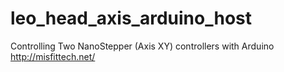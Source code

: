 # leo_head_axis_arduino_host
 Controlling Two NanoStepper (Axis XY) controllers with Arduino
http://misfittech.net/
